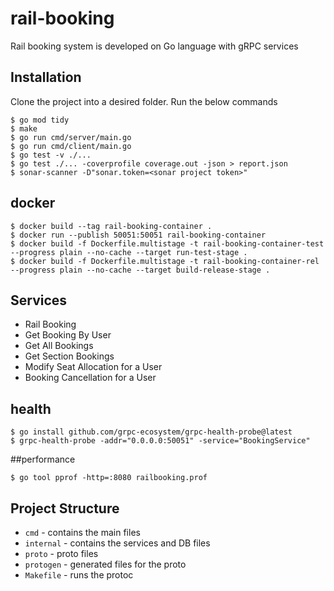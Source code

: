 # rail-booking

Rail booking system is developed on Go language with gRPC services

## Installation 

Clone the project into a desired folder.
Run the below commands
```
$ go mod tidy
$ make
$ go run cmd/server/main.go
$ go run cmd/client/main.go
$ go test -v ./...
$ go test ./... -coverprofile coverage.out -json > report.json
$ sonar-scanner -D"sonar.token=<sonar project token>"
```

## docker
```
$ docker build --tag rail-booking-container .
$ docker run --publish 50051:50051 rail-booking-container
$ docker build -f Dockerfile.multistage -t rail-booking-container-test --progress plain --no-cache --target run-test-stage .
$ docker build -f Dockerfile.multistage -t rail-booking-container-rel --progress plain --no-cache --target build-release-stage .
```

## Services 
- Rail Booking
- Get Booking By User
- Get All Bookings
- Get Section Bookings
- Modify Seat Allocation for a User
- Booking Cancellation for a User

## health
```
$ go install github.com/grpc-ecosystem/grpc-health-probe@latest
$ grpc-health-probe -addr="0.0.0.0:50051" -service="BookingService"
```

##performance
```
$ go tool pprof -http=:8080 railbooking.prof
```

## Project Structure
* `cmd` - contains the main files
* `internal` - contains the services and DB files
* `proto` - proto files
* `protogen` - generated files for the proto
* `Makefile` - runs the protoc 
